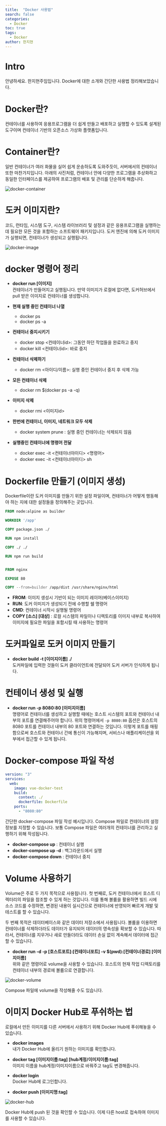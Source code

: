 ```yaml
---
title:  "Docker 사용법"
search: false
categories: 
  - Docker
toc: true  
tags:
  - Docker
author: 한지현
---
```


# Intro
안녕하세요. 한지현주임입니다. Docker에 대한 소개와 간단한 사용법 정리해보았습니다.

# Docker란?
컨테이너를 사용하여 응용프로그램을 더 쉽게 만들고 배포하고 실행할 수 있도록 설계된 도구이며 컨테이너 기반의 오픈소스 가상화 플랫폼입니다.

# Container란?
일반 컨테이너가 여러 화물을 실어 쉽게 운송하도록 도와주듯이, 서버에서의 컨테이너 또한 마찬가지입니다. 아래의 사진처럼, 컨테이너 안에 다양한 프로그램을 추상화하고 동일한 인터페이스를 제공하여 프로그램의 배포 및 관리를 단순하게 해줍니다.

![docker-container](https://raw.githubusercontent.com/openobjectnet/openobjectnet.github.io/master/assets/images/docker/docker-container.png?raw=true)

# 도커 이미지란?
코드, 런타임, 시스템 도구, 시스템 라이브러리 및 설정과 같은 응용프로그램을 실행하는 데 필요한 모든 것을 포함하는 소프트웨어 패키지입니다. 도커 엔진에 의해 도커 이미지가 실행되면, 컨테이너가 생성되고 실행됩니다.

![docker-image](https://raw.githubusercontent.com/openobjectnet/openobjectnet.github.io/master/assets/images/docker/docekr-image.png?raw=true)

# docker 명령어 정리
- **docker run [이미지]**  
  컨테이너가 만들어지고 실행됩니다. 만약 이미지가 로컬에 없다면, 도커허브에서 pull 받은 이미지로 컨테이너를 생성합니다.

- **현재 실행 중인 컨테이너 나열**  
  - docker ps
  - docker ps -a

- **컨테이너 중지시키기**  
  - docker stop <컨테이너id>: 그동안 하던 작업들을 완료하고 중지
  - docker kill <컨테이너id>: 바로 중지

- **컨테이너 삭제하기**  
  - docker rm <아이디/이름>: 실행 중인 컨테이너 중지 후 삭제 가능

- **모든 컨테이너 삭제**  
  - docker rm $(docker ps -a -q)

- **이미지 삭제**  
  - docker rmi <이미지id>

- **한번에 컨테이너, 이미지, 네트워크 모두 삭제**  
  - docker system prune : 실행 중인 컨테이너는 삭제되지 않음

- **실행중인 컨테이너에 명령어 전달**  
  -  docker exec -it <컨테이너아이디> <명령어>
  -  docker exec -it <컨테이너아이디> sh

# Dockerfile 만들기 (이미지 생성)
Dockerfile이란 도커 이미지를 만들기 위한 설정 파일이며, 컨테이너가 어떻게 행동해야 하는 지에 대한 설정들을 정의해주는 곳입니다.

```Dockerfile
FROM node:alpine as builder

WORKDIR '/app'

COPY package.json ./

RUN npm install

COPY ./ ./

RUN npm run build


FROM nginx

EXPOSE 80

COPY --from=builder /app/dist /usr/share/nginx/html
```

- **FROM**: 이미지 생성시 기반이 되는 이미지 레이어(베이스이미지)
- **RUN**: 도커 이미지가 생성되기 전에 수행할 쉘 명령어
- **CMD**: 컨테이너 시작시 실행될 명령어
- **COPY [소스] [대상]** : 로컬 시스템의 파일이나 디렉토리를 이미지 내부로 복사하여 이미지에 필요한 파일을 포함시킬 때 사용하는 명령어

# 도커파일로 도커 이미지 만들기
 - **docker build -t [이미지이름] ./**  
  도커파일에 입력한 것들이 도커 클라이언트에 전달되어 도커 서버가 인식하게 됩니다.

# 컨테이너 생성 및 실행
- **docker run -p 8080:80 [이미지이름]**  
  명령어로 컨테이너를 생성하고 실행할 때에는 호스트 시스템의 포트와 컨테이너 내부의 포트를 연결해주어야 합니다. 위의 명령어에서 `-p 8080:80` 옵션은 호스트의 8080 포트를 컨테이너 내부의 80 포트와 연결하는 것입니다. 이렇게 포트를 매핑함으로써 호스트와 컨테이너 간에 통신이 가능해지며, 서비스나 애플리케이션을 외부에서 접근할 수 있게 됩니다.

# Docker-compose 파일 작성
```yaml
version: "3"
services:
  web:
    image: vue-docker-test
    build:
      context: ./
      dockerfile: Dockerfile
    ports:
      - "8080:80"
```

간단한 docker-compose 파일 작성 예시입니다. Compose 파일로 컨테이너의 설정 정보를 지정할 수 있습니다. 보통 Compose 파일은 여러개의 컨테이너를 관리하고 실행하기 위해 작성됩니다.

- **docker-compose up** : 컨테이너 실행
- **docker-compose up -d** : 백그라운드에서 실행
- **docker-compose down** : 컨테이너 중지

# Volume 사용하기
Volume은 주로 두 가지 목적으로 사용됩니다. 첫 번째로, 도커 컨테이너에서 호스트 디렉터리의 파일을 참조할 수 있게 하는 것입니다. 이를 통해 볼륨을 활용하면 빌드 시에 소스 코드를 수정하면, 변경된 내용이 실시간으로 컨테이너에 반영되어 빠르게 개발 및 테스트를 할 수 있습니다.

두 번째 목적은 데이터베이스와 같은 데이터 저장소에서 사용됩니다. 볼륨을 이용하면 컨테이너를 삭제하더라도 데이터가 유지되어 데이터의 영속성을 확보할 수 있습니다. 따라서, 컨테이너를 지우거나 새로 만들더라도 데이터 손실 없이 계속해서 데이터에 접근할 수 있습니다.

- **docker run -d -p [호스트포트]:[컨테이너포트] -v $(pwd):[컨테이너경로] [이미지이름]**  
  위와 같은 명령어로 volume을 사용할 수 있습니다. 호스트의 현재 작업 디렉토리를 컨테이너 내부의 경로에 볼륨으로 연결합니다.

![docker-volume](https://raw.githubusercontent.com/openobjectnet/openobjectnet.github.io/master/assets/images/docker/docker-volume.png?raw=true)

Compose 파일에 volume을 작성해줄 수도 있습니다.

# 이미지 Docker Hub로 푸쉬하는 법
로컬에서 만든 이미지를 다른 서버에서 사용하기 위해 Docker Hub에 푸쉬해놓을 수 있습니다.

- **docker images**  
  내가 Docker Hub에 올리기 원하는 이미지를 확인합니다.

- **docker tag [이미지이름:tag] [hub계정/이미지이름:tag]**  
  이미지 이름을 hub계정/이미지이름으로 바꿔주고 tag도 변경해줍니다.

- **docker login**  
  Docker Hub에 로그인합니다.

- **docker push [이미지명:tag]**  

![docker-hub](https://raw.githubusercontent.com/openobjectnet/openobjectnet.github.io/master/assets/images/docker/docker-hub.png?raw=true)

Docker Hub에 push 된 것을 확인할 수 있습니다. 이제 다른 host로 접속하여 이미지를 사용할 수 있습니다.
